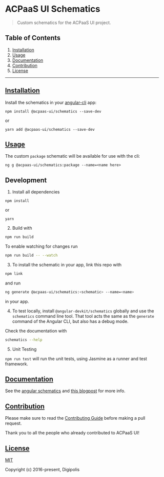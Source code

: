 # ACPaaS UI Schematics

> Custom schematics for the ACPaaS UI project.

## Table of Contents

1. [Installation](#installation)
2. [Usage](#usage)
3. [Documentation](#documentation)
4. [Contribution](#contribution)
5. [License](#license)

---

## [Installation](#installation)

Install the schematics in your [angular-cli](https://github.com/angular/angular-cli) app:

```shell
npm install @acpaas-ui/schematics --save-dev
```

or

```shell
yarn add @acpaas-ui/schematics --save-dev
```

## [Usage](#usage)

The custom `package` schematic will be available for use with the cli:

```shell
ng g @acpaas-ui/schematics:package --name=<name here>
```

## Development

1. Install all dependencies

```shell
npm install
```

or

```shell
yarn
```

2. Build with

```bash
npm run build
```

To enable watching for changes run
```bash
npm run build -- --watch
```

3. To install the schematic in your app, link this repo with

```bash
npm link
```

and run
```bash
ng generate @acpaas-ui/schematics:<schematic> --name=<name>
```
in your app.

4. To test locally, install `@angular-devkit/schematics` globally and use the `schematics` command line tool. That tool acts the same as the `generate` command of the Angular CLI, but also has a debug mode.

Check the documentation with
```bash
schematics --help
```

5. Unit Testing

`npm run test` will run the unit tests, using Jasmine as a runner and test framework.

## [Documentation](#documentation)

See the [angular schematics](https://github.com/angular/angular-cli/tree/master/packages/schematics/angular) and [this blogpost](https://blog.angular.io/schematics-an-introduction-dc1dfbc2a2b2) for more info.

## [Contribution](#contribution)

Please make sure to read the [Contributing Guide](./.github/CONTRIBUTING.md) before making a pull request.

Thank you to all the people who already contributed to ACPaaS UI!

## [License](#license)

[MIT](http://opensource.org/licenses/MIT)

Copyright (c) 2016-present, Digipolis

